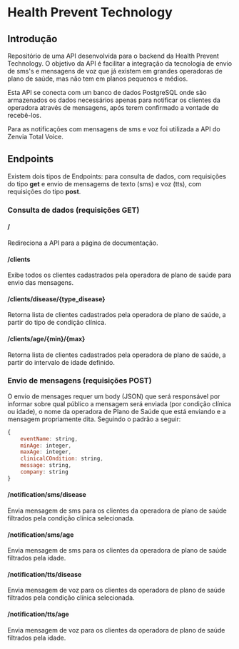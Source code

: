 # Health Prevent Technology

## Introdução

<p>
    Repositório de uma API desenvolvida para o backend da Health Prevent Technology. O objetivo da API é facilitar a integração da tecnologia de envio de sms's e mensagens de voz que já existem em grandes operadoras de plano de saúde, mas não tem em planos pequenos e médios.
</p>

<p>
    Esta API se conecta com um banco de dados PostgreSQL onde são armazenados os dados necessários apenas para notificar os clientes da operadora através de mensagens, após terem confirmado a vontade de recebê-los.
</p>

<p>
    Para as notificações com mensagens de sms e voz foi utilizada a API do Zenvia Total Voice.
</p>

## Endpoints

<p>
    Existem dois tipos de Endpoints: para consulta de dados, com requisições do tipo <b>get</b> e envio de mensagems de texto (sms) e voz (tts), com requisições do tipo <b>post</b>.
</p>

### Consulta de dados (requisições GET)

#### **/**

<p>
    Redireciona a API para a página de documentação.
</p>
 
 #### **/clients**

<p>
    Exibe todos os clientes cadastrados pela operadora de plano de saúde para envio das mensagens.
</p>

#### **/clients/disease/{type_disease}**

<p>
    Retorna lista de clientes cadastrados pela operadora de plano de saúde, a partir do tipo de condição clínica.
</p>

#### **/clients/age/{min}/{max}**

<p>
    Retorna lista de clientes cadastrados pela operadora de plano de saúde, a partir do intervalo de idade definido.
</p>

### Envio de mensagens (requisições POST)

<p>
    O envio de mensages requer um body (JSON) que será responsável por informar sobre qual público a mensagem será enviada (por condição clínica ou idade), o nome da operadora de Plano de Saúde que está enviando e a mensagem propriamente dita. Seguindo o padrão a seguir:
</p>

```javascript
{
    eventName: string,
    minAge: integer,
    maxAge: integer,
    clinicalCOndition: string,
    message: string,
    company: string
}
```

#### **/notification/sms/disease**

<p>
    Envia mensagem de sms para os clientes da operadora de plano de saúde filtrados pela condição clínica selecionada.
</p>

#### **/notification/sms/age**

<p>
    Envia mensagem de sms para os clientes da operadora de plano de saúde filtrados pela idade.
</p>

#### **/notification/tts/disease**

<p>
    Envia mensagem de voz para os clientes da operadora de plano de saúde filtrados pela condição clínica selecionada.
</p>

#### **/notification/tts/age**

<p>
    Envia mensagem de voz para os clientes da operadora de plano de saúde filtrados pela idade.
</p>